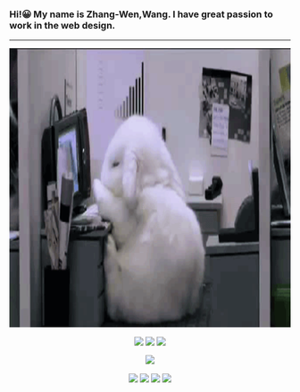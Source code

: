 ### Hi!😀 My name is Zhang-Wen,Wang. I have great passion to work in the web design.

<hr>

<div align="center">
    <img src="./images/VWLYIGn.gif" height="500">
<p> 
    <img src="https://img.shields.io/badge/-HTML5-E34F26?style=flat-square&logo=html5logoColor=white" />    <img src="https://img.shields.io/badge/-CSS3-1572B6?style=flat-squarelogo=css3" /> <img src="https:/    img.shields.io/badge/-JavaScript-oringe?style=flat-squarelogo=javascript" /> 
</p>

![](http://github-profile-summary-cards.vercel.app/api/cards/profile-details?username=NailShort&theme=transparent)

![](http://github-profile-summary-cards.vercel.app/api/cards/repos-per-language?username=NailShort&theme=transparent)
![](http://github-profile-summary-cards.vercel.app/api/cards/most-commit-language?username=NailShort&theme=transparent)
![](http://github-profile-summary-cards.vercel.app/api/cards/stats?username=NailShort&theme=transparent)
![](http://github-profile-summary-cards.vercel.app/api/cards/productive-time?username=NailShort&theme=transparent)

 </div>
